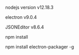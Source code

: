 nodejs version v12.18.3

electron v9.0.4

JSONEditor v8.6.4

npm install

npm install electron-packager -g
